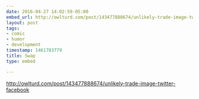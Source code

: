 ```yaml
---
date: 2016-04-27 14:02:59-05:00
embed_url: http://owlturd.com/post/143477888674/unlikely-trade-image-twitter-facebook
layout: post
tags:
- comic
- humor
- development
timestamp: 1461783779
title: Swap
type: embed

---
```

<div class="tumblr-post" data-href="https://embed.tumblr.com/embed/post/7VRNrWgUWz5Bz0nWM-zj7Q/143477888674" data-did="1896975007c6c8dad583e61c29e30fbc53607d52"  ><a href="http://owlturd.com/post/143477888674/unlikely-trade-image-twitter-facebook">http://owlturd.com/post/143477888674/unlikely-trade-image-twitter-facebook</a></div><script async src="https://secure.assets.tumblr.com/post.js"></script>

